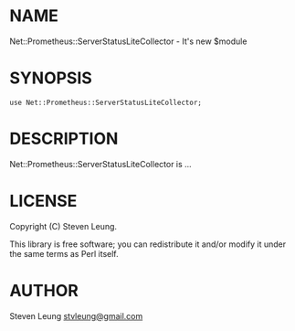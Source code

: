 # NAME

Net::Prometheus::ServerStatusLiteCollector - It's new $module

# SYNOPSIS

    use Net::Prometheus::ServerStatusLiteCollector;

# DESCRIPTION

Net::Prometheus::ServerStatusLiteCollector is ...

# LICENSE

Copyright (C) Steven Leung.

This library is free software; you can redistribute it and/or modify
it under the same terms as Perl itself.

# AUTHOR

Steven Leung <stvleung@gmail.com>
